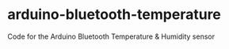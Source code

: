 arduino-bluetooth-temperature
=============================

Code for the Arduino Bluetooth Temperature &amp; Humidity sensor
